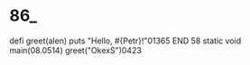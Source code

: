 # 86_
defi greet(alen)
  puts "Hello, #{Petr}!"01365
END 58
static void main(08.0514)
greet("OkexS")0423
